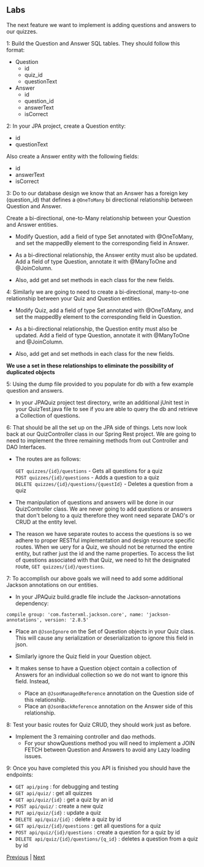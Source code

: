 ## Labs

The next feature we want to implement is adding questions and answers to our quizzes.  

1: Build the Question and Answer SQL tables. They should follow this format:  
* Question
  * id
  * quiz_id
  * questionText
* Answer
  * id
  * question_id
  * answerText
  * isCorrect

2: In your JPA project, create a Question entity:  
  * id  
  * questionText  

  Also create a Answer entity with the following fields:  
  * id  
  * answerText  
  * isCorrect  

3: Do to our database design we know that an Answer has a foreign key (question_id) that defines a `@OneToMany` bi directional relationship between Question and Answer.

Create a bi-directional, one-to-Many relationship between your Question and Answer entities.

* Modify Question, add a field of type Set<Answer> annotated with @OneToMany, and set the mappedBy element to the corresponding field in Answer.

* As a bi-directional relationship, the Answer entity must also be updated. Add a field of type Question, annotate it with @ManyToOne and @JoinColumn.

* Also, add get and set methods in each class for the new fields.

4: Similarly we are going to need to create a bi-directional, many-to-one relationship between your Quiz and Question entities.

* Modify Quiz, add a field of type Set<Question> annotated with @OneToMany, and set the mappedBy element to the corresponding field in Question.

* As a bi-directional relationship, the Question entity must also be updated. Add a field of type Question, annotate it with @ManyToOne and @JoinColumn.

* Also, add get and set methods in each class for the new fields.

**We use a set in these relationships to eliminate the possibility of duplicated objects**

5: Using the dump file provided to you populate for db with a few example question and answers.

* In your JPAQuiz project test directory, write an additional jUnit test in your QuizTest.java file to see if you are able to query the db and retrieve a Collection of questions.

6: That should be all the set up on the JPA side of things. Lets now look back at our QuizController class in our Spring Rest project. We are going to need to implement the three remaining methods from out Controller and DAO Interfaces.
* The routes are as follows:  

  `GET quizzes/{id}/questions`  - Gets all questions for a quiz  
  `POST quizzes/{id}/questions` - Adds a question to a quiz  
  `DELETE quizzes/{id}/questions/{questId}` - Deletes a question from a quiz  

* The manipulation of questions and answers will be done in our QuizController class. We are never going to add questions or answers that don't belong to a quiz therefore they wont need separate DAO's or CRUD at the entity level.  

* The reason we have separate routes to access the questions is so we adhere to proper RESTful implementation and design resource specific routes. When we uery for a Quiz, we should not be returned the entire entity, but rather just the id and the name properties. To access the list of questions associated with that Quiz, we need to hit the designated route, `GET quizzes/{id}/questions`.

7: To accomplish our above goals we will need to add some additional Jackson annotations on our entities.

* In your JPAQuiz build.gradle file include the Jackson-annotations dependency:
```    
compile group: 'com.fasterxml.jackson.core', name: 'jackson-annotations', version: '2.8.5'
```

* Place an `@JsonIgnore` on the Set of Question objects in your Quiz class. This will cause any serialization or deserialization to ignore this field in json.

* Similarly ignore the Quiz field in your Question object.

* It makes sense to have a Question object contain a collection of Answers for an individual collection so we do not want to ignore this field. Instead,
  * Place an `@JsonManagedReference` annotation on the Question side of this relationship.
  * Place an `@JsonBackReference` annotation on the Answer side of this relationship.


8: Test your basic routes for Quiz CRUD, they should work just as before.
* Implement the 3 remaining controller and dao methods.  
  * For your showQuestions method you will need to implement a JOIN FETCH between Question and Answers to avoid any Lazy loading issues.  

9: Once you have completed this you API is finished you should have the endpoints:  

* `GET api/ping` : for debugging and testing  
* `GET api/quiz/` : get all quizzes  
* `GET api/quiz/{id}` : get a quiz by an id  
* `POST api/quiz/` : create a new quiz  
* `PUT api/quiz/{id}` : update a quiz  
* `DELETE api/quiz/{id}` : delete a quiz by id  
* `GET api/quiz/{id}/questions` : get all questions for a quiz  
* `POST api/quiz/{id}/questions` : create a question for a quiz by id  
* `DELETE api/quiz/{id}/questions/{q_id}` : deletes a question from a quiz by id  


[Previous](quiz_crud.md) | [Next](../ch5/README.md)
